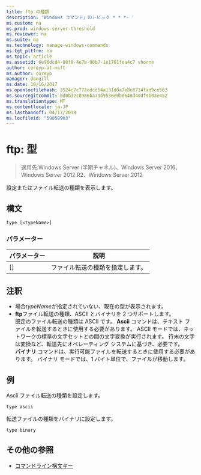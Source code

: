 ```yaml
---
title: ftp の種類
description: 'Windows コマンド」のトピック * * *- '
ms.custom: na
ms.prod: windows-server-threshold
ms.reviewer: na
ms.suite: na
ms.technology: manage-windows-commands
ms.tgt_pltfrm: na
ms.topic: article
ms.assetid: 6e96dcd4-08f8-4e7b-90b7-1e1761fea4c7 vhorne
author: coreyp-at-msft
ms.author: coreyp
manager: dongill
ms.date: 10/16/2017
ms.openlocfilehash: 3524c7c772cdcd54a131d8a7e8c8714fad9ce563
ms.sourcegitcommit: 0d0b32c8986ba7db9536e0b8648d4ddf9b03e452
ms.translationtype: MT
ms.contentlocale: ja-JP
ms.lasthandoff: 04/17/2019
ms.locfileid: "59858903"
---
```

# <a name="ftp-type"></a>ftp: 型

>適用先:Windows Server (半期チャネル)、Windows Server 2016、Windows Server 2012 R2、Windows Server 2012

設定またはファイル転送の種類を表示します。   
## <a name="syntax"></a>構文  
```  
type [<typeName>]  
```  
### <a name="parameters"></a>パラメーター  
|パラメーター|説明|  
|-------|--------|  
|[<typeName>]|ファイル転送の種類を指定します。|  
## <a name="remarks"></a>注釈  
-   場合*typeName*が指定されていない、現在の型が表示されます。  
-   **ftp**ファイル転送の種類、ASCII とバイナリを 2 つサポートします。  
    既定のファイル転送の種類は ASCII です。  **Ascii** コマンドは、テキスト ファイルを転送するときに使用する必要があります。 ASCII モードでは、ネットワークの標準の文字セットとの間の文字変換が実行されます。 行末の文字は変換など、転送先にオペレーティング システムに基づき、必要です。  
    **バイナリ** コマンドは、実行可能ファイルを転送するときに使用する必要があります。 バイナリ モードでは、1 バイト単位で、ファイルが移動します。  
## <a name="BKMK_Examples"></a>例  
Ascii ファイル転送の種類を設定します。  
```  
type ascii  
```  
転送ファイルの種類をバイナリに設定します。  
```  
type binary  
```  
## <a name="additional-references"></a>その他の参照  
-   [コマンドライン構文キー](command-line-syntax-key.md)  

